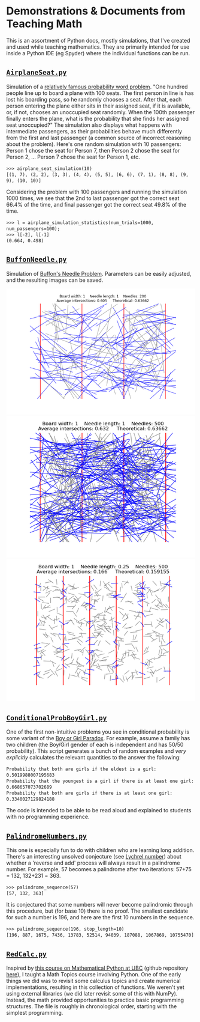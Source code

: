 # Demonstrations & Documents from Teaching Math
This is an assortment of Python docs, mostly simulations, that I've created and used while teaching mathematics.  They are primarily intended for use inside a Python IDE (eg Spyder) where the individual functions can be run.

## [`AirplaneSeat.py`](AirplaneSeat.py)
Simulation of a [relatively famous probability word problem](https://www3.nd.edu/~dgalvin1/Probpuz/probpuz3.html). "One hundred people line up to board a plane with 100 seats. The first person in line is has lost his boarding pass, so he randomly chooses a seat. After that, each person entering the plane either sits in their assigned seat, if it is available, or, if not, chooses an unoccupied seat randomly.  When the 100th passenger finally enters the plane, what is the probability that she finds her assigned seat unoccupied?"  The simulation also displays what happens with intermediate passengers, as their probabilities behave much differently from the first and last passenger (a common source of incorrect reasoning about the problem).  Here's one random simulation with 10 passengers: Person 1 chose the seat for Person 7, then Person 2 chose the seat for Person 2, ... Person 7 chose the seat for Person 1, etc.
```
>>> airplane_seat_simulation(10)
[(1, 7), (2, 2), (3, 3), (4, 4), (5, 5), (6, 6), (7, 1), (8, 8), (9, 9), (10, 10)]
```
Considering the problem with 100 passengers and running the simulation 1000 times, we see that the 2nd to last passenger got the correct seat 66.4% of the time, and final passenger got the correct seat 49.8% of the time.
```
>>> l = airplane_simulation_statistics(num_trials=1000, num_passengers=100);
>>> l[-2], l[-1]
(0.664, 0.498)
```

## [`BuffonNeedle.py`](BuffonNeedle.py)
Simulation of [Buffon's Needle Problem](https://en.wikipedia.org/wiki/Buffon's_needle_problem).  Parameters can be easily adjusted, and the resulting images can be saved.

![BuffonNeedlePic](pictures/BuffonNeedlePic.png) ![BuffonNeedlePic2](pictures/BuffonNeedlePic2.png) ![BuffonNeedlePic3](pictures/BuffonNeedlePic3.png)

## [`ConditionalProbBoyGirl.py`](ConditionalProbBoyGirl.py)
One of the first non-intuitive problems you see in conditional probability is some variant of the [Boy or Girl Paradox](https://en.wikipedia.org/wiki/Boy_or_Girl_paradox).  For example, assume a family has two children (the Boy/Girl gender of each is independent and has 50/50 probability).   This script generates a bunch of random examples and *very explicitly* calculates the relevant quantities to the answer the following:
```
Probability that both are girls if the eldest is a girl: 0.5019988007195683
Probability that the youngest is a girl if there is at least one girl: 0.668657073702689
Probability that both are girls if there is at least one girl: 0.3340027129824188
```
The code is intended to be able to be read aloud and explained to students with no programming experience.

## [`PalindromeNumbers.py`](PalindromeNumbers.py)
This one is especially fun to do with children who are learning long addition.  There's an interesting unsolved conjecture (see [Lychrel number](https://en.wikipedia.org/wiki/Lychrel_number)) about whether a 'reverse and add' process will always result in a palindrome number.  For example, 57 becomes a palindrome after two iterations: 57+75 = 132, 132+231 = 363.
```
>>> palindrome_sequence(57)
[57, 132, 363]
```
It is conjectured that some numbers will never become palindromic through this procedure, but (for base 10) there is no proof.  The smallest candidate for such a number is 196, and here are the first 10 numbers in the sequence.
```
>>> palindrome_sequence(196, stop_length=10)
[196, 887, 1675, 7436, 13783, 52514, 94039, 187088, 1067869, 10755470]
```

## [`RedCalc.py`](RedCalc.py)
Inspired by [this course on Mathematical Python at UBC](https://personal.math.ubc.ca/~pwalls/math-python/) (github repository [here](https://github.com/patrickwalls/mathematical-python)), I taught a Math Topics course involving Python.  One of the early things we did was to revisit some calculus topics and create numerical implementations, resulting in this collection of functions.  We weren't yet using external libraries (we did later revisit some of this with NumPy).  Instead, the math provided opportunities to practice basic programming structures.  The file is roughly in chronological order, starting with the simplest programming.

